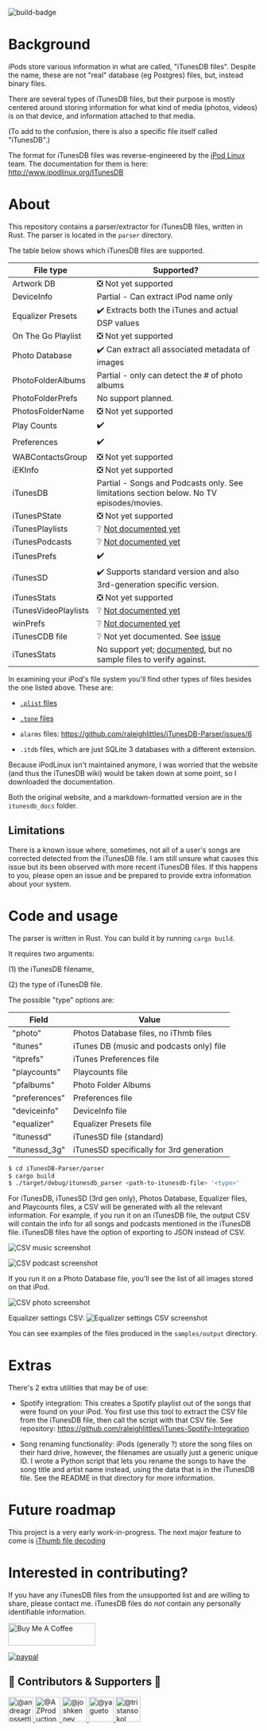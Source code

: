 ![build-badge](https://github.com/raleighlittles/iTunesDB-Parser/actions/workflows/main.yml/badge.svg)

# Background

iPods store various information in what are called, "iTunesDB files". Despite the name, these are not "real" database (eg Postgres) files, but, instead binary files.

There are several types of iTunesDB files, but their purpose is mostly centered around storing information for what kind of media (photos, videos) is on that device, and information attached to that media.

(To add to the confusion, there is also a specific file itself called "iTunesDB".)

The format for iTunesDB files was reverse-engineered by the [iPod Linux](https://en.wikipedia.org/wiki/IPodLinux) team. The documentation for them is here: http://www.ipodlinux.org/ITunesDB

# About

This repository contains a parser/extractor for iTunesDB files, written in Rust. The parser is located in the `parser` directory.

The table below shows which iTunesDB files are supported.

| File type            | Supported?                                                                                    |
| -------------------- | --------------------------------------------------------------------------------------------- |
| Artwork DB           | :negative_squared_cross_mark: Not yet supported                                               |
| DeviceInfo           | Partial - Can extract iPod name only                                                          |
| Equalizer Presets    | :heavy_check_mark: Extracts both the iTunes and actual DSP values                             |
| On The Go Playlist   | :negative_squared_cross_mark: Not yet supported                                               |
| Photo Database       | :heavy_check_mark: Can extract all associated metadata of images                              |
| PhotoFolderAlbums    | Partial - only can detect the # of photo albums                                               |
| PhotoFolderPrefs     | No support planned.                                                                           |
| PhotosFolderName     | :negative_squared_cross_mark: Not yet supported                                               |
| Play Counts          | :heavy_check_mark:                                                                            |
| Preferences          | :heavy_check_mark:                                                                            |
| WABContactsGroup     | :negative_squared_cross_mark: Not yet supported                                               |
| iEKInfo              | :negative_squared_cross_mark: Not yet supported                                               |
| iTunesDB             | Partial - Songs and Podcasts only. See limitations section below. No TV episodes/movies.      |
| iTunesPState         | :negative_squared_cross_mark: Not yet supported                                               |
| iTunesPlaylists      | :grey_question: [Not documented yet](http://www.ipodlinux.org/ITunesDB/#iTunesPlaylists)      |
| iTunesPodcasts       | :grey_question: [Not documented yet](http://www.ipodlinux.org/ITunesDB/#iTunesPodcasts)       |
| iTunesPrefs          | :heavy_check_mark:                                                                            |
| iTunesSD             | :heavy_check_mark: Supports standard version and also 3rd-generation specific version.        |
| iTunesStats          | :negative_squared_cross_mark: Not yet supported                                               |
| iTunesVideoPlaylists | :grey_question: [Not documented yet](http://www.ipodlinux.org/ITunesDB/#iTunesVideoPlaylists) |
| winPrefs             | :grey_question: [Not documented yet](http://www.ipodlinux.org/ITunesDB/#winPrefs_File)        |
| iTunesCDB file       | :grey_question: Not yet documented. See [issue](https://github.com/raleighlittles/iTunesDB-Parser/issues/11) |
| iTunesStats          | No support yet; [documented](https://github.com/nims11/IPod-Shuffle-4g/blob/master/docs/iTunesStats3gen.md), but no sample files to verify against. |


In examining your iPod's file system you'll find other types of files besides the one listed above. These are:

-   [`.plist` files](https://en.wikipedia.org/wiki/Property_list)

-   [`.tone` files](https://github.com/raleighlittles/iPod_tone_file_player)

-   `alarms` files: https://github.com/raleighlittles/iTunesDB-Parser/issues/6

-   `.itdb` files, which are just SQLite 3 databases with a different extension.

Because iPodLinux isn't maintained anymore, I was worried that the website (and thus the iTunesDB wiki) would be taken down at some point, so I downloaded the documentation.

Both the original website, and a markdown-formatted version are in the `itunesdb_docs` folder.

## Limitations 

There is a known issue where, sometimes, not all of a user's songs are corrected detected from the iTunesDB file. I am still unsure what causes this issue but its been observed with more recent iTunesDB files. If this happens to you, please open an issue and be prepared to provide extra information about your system.

# Code and usage

The parser is written in Rust. You can build it by running `cargo build`.

It requires two arguments:

(1) the iTunesDB filename,

(2) the type of iTunesDB file.

The possible "type" options are:

| Field         | Value                                    |
| ------------- | ---------------------------------------- |
| "photo"       | Photos Database files, no iThmb files    |
| "itunes"      | iTunes DB (music and podcasts only) file |
| "itprefs"     | iTunes Preferences file                  |
| "playcounts"  | Playcounts file                          |
| "pfalbums"    | Photo Folder Albums                      |
| "preferences" | Preferences file                         |
| "deviceinfo"  | DeviceInfo file                          |
| "equalizer"   | Equalizer Presets file                   |
| "itunessd"    | iTunesSD file (standard)                 |
| "itunessd_3g" | iTunesSD specifically for 3rd generation |

```bash
$ cd iTunesDB-Parser/parser
$ cargo build
$ ./target/debug/itunesdb_parser <path-to-itunesdb-file> '<type>'
```

For iTunesDB, iTunesSD (3rd gen only), Photos Database, Equalizer files, and Playcounts files, a CSV will be generated with all the relevant information. For example, if you run it on an iTunesDB file, the output CSV will contain the info for all songs and podcasts mentioned in the iTunesDB file. iTunesDB files have the option of exporting to JSON instead of CSV.

![CSV music screenshot](./docs/20230716_music-csv.png)

![CSV podcast screenshot](./docs/2023122_podcasts-csv.png)

If you run it on a Photo Database file, you'll see the list of all images stored on that iPod.

![CSV photo screenshot](./docs/20230715_photodatabase-csv.png)

Equalizer settings CSV: ![Equalizer settings CSV screenshot](./docs/20241126_equalizer-csv-example.png)

You can see examples of the files produced in the `samples/output` directory.

# Extras

There's 2 extra utilities that may be of use:

-   Spotify integration: This creates a Spotify playlist out of the songs that were found on your iPod. You first use this tool to extract the CSV file from the iTunesDB file, then call the script with that CSV file. See repository: https://github.com/raleighlittles/iTunes-Spotify-Integration

-   Song renaming functionality: iPods (generally ?) store the song files on their hard drive, however, the filenames are usually just a generic unique ID. I wrote a Python script that lets you rename the songs to have the song title and artist name instead, using the data that is in the iTunesDB file. See the README in that directory for more information.

# Future roadmap

This project is a very early work-in-progress. The next major feature to come is [iThumb file decoding](https://github.com/raleighlittles/iTunesDB-Parser/issues/4)

# Interested in contributing?

If you have any iTunesDB files from the unsupported list and are willing to share, please contact me. iTunesDB files do _not_ contain any personally identifiable information.

<a href="https://www.buymeacoffee.com/raleighlittles" target="_blank"><img src="https://cdn.buymeacoffee.com/buttons/default-orange.png" alt="Buy Me A Coffee" height="45" width="175"></a>


<p>
  <a href="https://www.paypal.me/raleighlittles">
      <img src="https://www.paypalobjects.com/en_US/i/btn/btn_donateCC_LG.gif" alt="paypal" />
  </a>
</p>

<h2>💖 Contributors & Supporters 💖 </h2>

<p>
  <a href="https://github.com/andreagrossetti">
    <img src="https://github.com/andreagrossetti.png" width="50" alt="@andreagrossetti" />
  </a>
  <a href="https://github.com/AZProductions">
    <img src="https://github.com/AZProductions.png" width="50" alt="@AZProductions" />
  </a>
  <a href="https://github.com/joshkenney">
    <img src="https://github.com/joshkenney.png" width="50" alt="@joshkenney" />
  </a>
  <a href="https://github.com/yagueto">
    <img src="https://github.com/yagueto.png" width="50" alt="@yagueto" />
  </a>
  <a href="https://github.com/tristansokol">
    <img src="https://github.com/tristansokol.png" width="50" alt="@tristansokol">
  </a>
</p>
